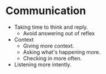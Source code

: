 # Communication

- Taking time to think and reply.
  - Avoid answering out of reflex
- Context
  - Giving more context.
  - Asking what's happening more.
  - Checking in more often.
- Listening more intently.
